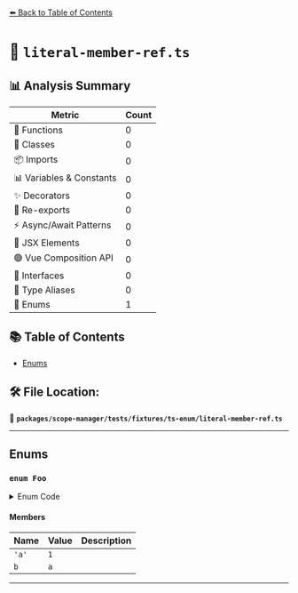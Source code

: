 [⬅️ Back to Table of Contents](../../../../../index.md)

# 📄 `literal-member-ref.ts`

## 📊 Analysis Summary

| Metric | Count |
|--------|-------|
| 🔧 Functions | 0 |
| 🧱 Classes | 0 |
| 📦 Imports | 0 |
| 📊 Variables & Constants | 0 |
| ✨ Decorators | 0 |
| 🔄 Re-exports | 0 |
| ⚡ Async/Await Patterns | 0 |
| 💠 JSX Elements | 0 |
| 🟢 Vue Composition API | 0 |
| 📐 Interfaces | 0 |
| 📑 Type Aliases | 0 |
| 🎯 Enums | 1 |

## 📚 Table of Contents

- [Enums](#enums)

## 🛠️ File Location:
📂 **`packages/scope-manager/tests/fixtures/ts-enum/literal-member-ref.ts`**


---

## Enums

### `enum Foo`

<details><summary>Enum Code</summary>

```ts
enum Foo {
  'a' = 1,
  b = a,
}
```
</details>

#### Members

| Name | Value | Description |
|------|-------|-------------|
| `'a'` | `1` |  |
| `b` | `a` |  |


---